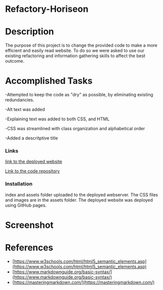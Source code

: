 # Refactory-Horiseon

# Description
The purpose of this project is to change the provided code to make a more efficient and easily read website. To do so we were asked to use our existing refactoring and information gathering skills to affect the best outcome.

# Accomplished Tasks

-Attempted to keep the code as "dry" as possible, by eliminating existing redundancies.

-Alt text was added

-Explaining text was added to both CSS, and HTML

-CSS was streamlined with class organization and alphabetical order

-Added a descritptive title

### Links

[link to the deployed website](https://warwac.github.io/Refactory-Horiseon/)

[Link to the code repository](https://github.com/warwac/Refactory-Horiseon.git)

### Installation
index and assets folder uploaded to the deployed webserver. The CSS files and images are in the assets folder. The deployed website was deployed using GitHub pages.

# Screenshot


# References

* [https://www.w3schools.com/html/html5_semantic_elements.asp](https://www.w3schools.com/html/html5_semantic_elements.asp)
* [https://www.markdownguide.org/basic-syntax/](https://www.markdownguide.org/basic-syntax/)
* [https://masteringmarkdown.com/](https://masteringmarkdown.com/)
